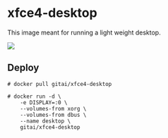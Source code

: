 # xfce4-desktop

This image meant for running a light weight desktop.

![](https://www.diigo.com/file/image/ssdarodzdrsqosccczcrbpoebb/docker-desktop-vscode-libreoffice.jpg)

## Deploy

```
# docker pull gitai/xfce4-desktop
```

```
# docker run -d \
    -e DISPLAY=:0 \
    --volumes-from xorg \
    --volumes-from dbus \
    --name desktop \
    gitai/xfce4-desktop
```